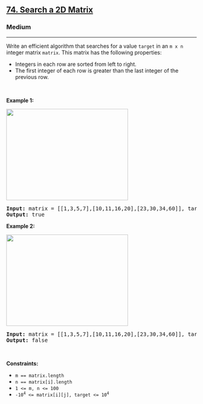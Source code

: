 <h2><a href="https://leetcode.com/problems/search-a-2d-matrix/">74. Search a 2D Matrix</a></h2><h3>Medium</h3><hr><div style="user-select: auto;"><p style="user-select: auto;">Write an efficient algorithm that searches for a value <code style="user-select: auto;">target</code> in an <code style="user-select: auto;">m x n</code> integer matrix <code style="user-select: auto;">matrix</code>. This matrix has the following properties:</p>

<ul style="user-select: auto;">
	<li style="user-select: auto;">Integers in each row are sorted from left to right.</li>
	<li style="user-select: auto;">The first integer of each row is greater than the last integer of the previous row.</li>
</ul>

<p style="user-select: auto;">&nbsp;</p>
<p style="user-select: auto;"><strong style="user-select: auto;">Example 1:</strong></p>
<img alt="" src="https://assets.leetcode.com/uploads/2020/10/05/mat.jpg" style="width: 322px; height: 242px; user-select: auto;">
<pre style="user-select: auto;"><strong style="user-select: auto;">Input:</strong> matrix = [[1,3,5,7],[10,11,16,20],[23,30,34,60]], target = 3
<strong style="user-select: auto;">Output:</strong> true
</pre>

<p style="user-select: auto;"><strong style="user-select: auto;">Example 2:</strong></p>
<img alt="" src="https://assets.leetcode.com/uploads/2020/10/05/mat2.jpg" style="width: 322px; height: 242px; user-select: auto;">
<pre style="user-select: auto;"><strong style="user-select: auto;">Input:</strong> matrix = [[1,3,5,7],[10,11,16,20],[23,30,34,60]], target = 13
<strong style="user-select: auto;">Output:</strong> false
</pre>

<p style="user-select: auto;">&nbsp;</p>
<p style="user-select: auto;"><strong style="user-select: auto;">Constraints:</strong></p>

<ul style="user-select: auto;">
	<li style="user-select: auto;"><code style="user-select: auto;">m == matrix.length</code></li>
	<li style="user-select: auto;"><code style="user-select: auto;">n == matrix[i].length</code></li>
	<li style="user-select: auto;"><code style="user-select: auto;">1 &lt;= m, n &lt;= 100</code></li>
	<li style="user-select: auto;"><code style="user-select: auto;">-10<sup style="user-select: auto;">4</sup> &lt;= matrix[i][j], target &lt;= 10<sup style="user-select: auto;">4</sup></code></li>
</ul>
</div>